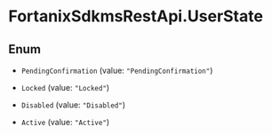 # FortanixSdkmsRestApi.UserState

## Enum


* `PendingConfirmation` (value: `"PendingConfirmation"`)

* `Locked` (value: `"Locked"`)

* `Disabled` (value: `"Disabled"`)

* `Active` (value: `"Active"`)


